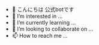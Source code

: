 - 👋 こんにちは 公式botです
- 👀 I’m interested in ...
- 🌱 I’m currently learning ...
- 💞️ I’m looking to collaborate on ...
- 📫 How to reach me ...

<!---
公式bot is a ✨ special ✨ repository because its `README.md` (this file) appears on your GitHub profile.
You can click the Preview link to take a look at your changes.
--->
